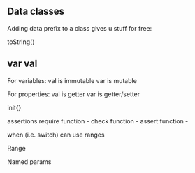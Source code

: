 ## Data classes
Adding data prefix to a class gives u stuff for free:

toString()


## var val
For variables:
    val is immutable
    var is mutable

For properties:
    val is getter
    var is getter/setter


init{}

assertions
    require function -
    check function -
    assert function -

when (i.e. switch)
    can use ranges

Range

Named params
